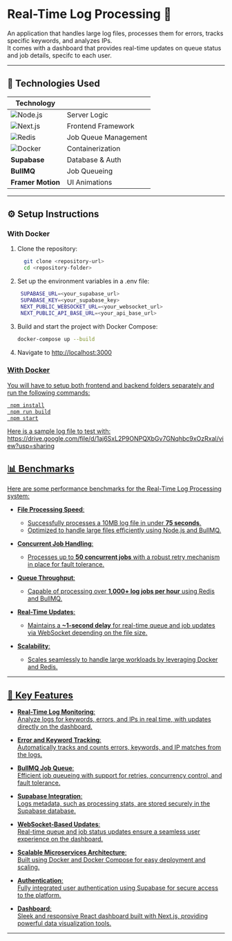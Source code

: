 # Real-Time Log Processing 🚀

An application that handles large log files, processes them for errors, tracks specific keywords, and analyzes IPs.<br> It comes with a dashboard that provides real-time updates on queue status and job details, specifc to each user.

---

## **🚀 Technologies Used**

| **Technology**      |  |
|----------------------|--|
| ![Node.js](https://img.icons8.com/color/48/000000/nodejs.png)       | Server Logic |
| ![Next.js](https://img.icons8.com/color/48/000000/nextjs.png)      | Frontend Framework |
| ![Redis](https://img.icons8.com/color/48/000000/redis.png)          | Job Queue Management |
| ![Docker](https://img.icons8.com/fluency/48/000000/docker.png)      | Containerization |
| **Supabase** | Database & Auth |
| **BullMQ** | Job Queueing |
| **Framer Motion** | UI Animations |

---

## **⚙️ Setup Instructions**

### **With Docker**
1. Clone the repository:
   ```bash
     git clone <repository-url>
     cd <repository-folder>
   ```
2. Set up the environment variables in a .env file:
   ```bash
    SUPABASE_URL=<your_supabase_url>
    SUPABASE_KEY=<your_supabase_key>
    NEXT_PUBLIC_WEBSOCKET_URL=<your_websocket_url>
    NEXT_PUBLIC_API_BASE_URL=<your_api_base_url>
   ```
3. Build and start the project with Docker Compose:
   ```bash
   docker-compose up --build
   ```
4. Navigate to <u>http://localhost:3000<u>

### **With Docker**
You will have to setup both frontend and backend folders separately and run the following commands:
 ```bash
  npm install
  npm run build
  npm start
```

Here is a sample log file to test with: https://drive.google.com/file/d/1aj6SxL2P9ONPQXbGv7GNqhbc9xOzRxal/view?usp=sharing
<br>
## **📊 Benchmarks**

Here are some performance benchmarks for the Real-Time Log Processing system:

- **File Processing Speed**:  
  - Successfully processes a 10MB log file in under **75 seconds**.
  - Optimized to handle large files efficiently using Node.js and BullMQ.

- **Concurrent Job Handling**:  
  - Processes up to **50 concurrent jobs** with a robust retry mechanism in place for fault tolerance.

- **Queue Throughput**:  
  - Capable of processing over **1,000+ log jobs per hour** using Redis and BullMQ.

- **Real-Time Updates**:  
  - Maintains a **~1-second delay** for real-time queue and job updates via WebSocket depending on the file size.

- **Scalability**:  
  - Scales seamlessly to handle large workloads by leveraging Docker and Redis.

---

## **🚀 Key Features**

- **Real-Time Log Monitoring**:  
  Analyze logs for keywords, errors, and IPs in real time, with updates directly on the dashboard.

- **Error and Keyword Tracking**:  
  Automatically tracks and counts errors, keywords, and IP matches from the logs.

- **BullMQ Job Queue**:  
  Efficient job queueing with support for retries, concurrency control, and fault tolerance.

- **Supabase Integration**:  
  Logs metadata, such as processing stats, are stored securely in the Supabase database.

- **WebSocket-Based Updates**:  
  Real-time queue and job status updates ensure a seamless user experience on the dashboard.

- **Scalable Microservices Architecture**:  
  Built using Docker and Docker Compose for easy deployment and scaling.

- **Authentication**:  
  Fully integrated user authentication using Supabase for secure access to the platform.

- **Dashboard**:  
  Sleek and responsive React dashboard built with Next.js, providing powerful data visualization tools.

---


